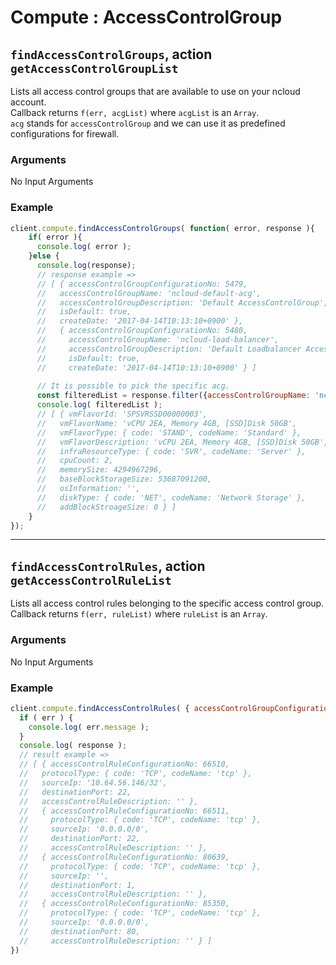 # Compute : AccessControlGroup  
## `findAccessControlGroups`, action `getAccessControlGroupList` 
Lists all access control groups that are available to use on your ncloud account.  
Callback returns `f(err, acgList)` where `acgList` is an `Array`.  
`acg` stands for `accessControlGroup` and we can use it as predefined configurations for firewall.

### Arguments  
 No Input Arguments
 
### Example  
```javascript
client.compute.findAccessControlGroups( function( error, response ){
    if( error ){
      console.log( error );
    }else {
      console.log(response);
      // response example =>
      // [ { accessControlGroupConfigurationNo: 5479,
      //   accessControlGroupName: 'ncloud-default-acg',
      //   accessControlGroupDescription: 'Default AccessControlGroup',
      //   isDefault: true,
      //   createDate: '2017-04-14T10:13:10+0900' },
      //   { accessControlGroupConfigurationNo: 5480,
      //     accessControlGroupName: 'ncloud-load-balancer',
      //     accessControlGroupDescription: 'Default Loadbalancer AccessControlGroup',
      //     isDefault: true,
      //     createDate: '2017-04-14T10:13:10+0900' } ]
      
      // It is possible to pick the specific acg.
      const filteredList = response.filter({accessControlGroupName: 'ncloud-default-acg'})[0];
      console.log( filteredList );
      // [ { vmFlavorId: 'SPSVRSSD00000003',
      //   vmFlavorName: 'vCPU 2EA, Memory 4GB, [SSD]Disk 50GB',
      //   vmFlavorType: { code: 'STAND', codeName: 'Standard' },
      //   vmFlavorDescription: 'vCPU 2EA, Memory 4GB, [SSD]Disk 50GB',
      //   infraResourceType: { code: 'SVR', codeName: 'Server' },
      //   cpuCount: 2,
      //   memorySize: 4294967296,
      //   baseBlockStorageSize: 53687091200,
      //   osInformation: '',
      //   diskType: { code: 'NET', codeName: 'Network Storage' },
      //   addBlockStroageSize: 0 } ]
    }
});
```

---

## `findAccessControlRules`, action `getAccessControlRuleList` 
Lists all access control rules belonging to the specific access control group.  
Callback returns `f(err, ruleList)` where `ruleList` is an `Array`.  

### Arguments  
 No Input Arguments
 
### Example  
```javascript
client.compute.findAccessControlRules( { accessControlGroupConfigurationNo: 4656 }, function( err, response ) {
  if ( err ) {
    console.log( err.message );
  }
  console.log( response );
  // result example =>
  // [ { accessControlRuleConfigurationNo: 66510,
  //   protocolType: { code: 'TCP', codeName: 'tcp' },
  //   sourceIp: '10.64.56.146/32',
  //   destinationPort: 22,
  //   accessControlRuleDescription: '' },
  //   { accessControlRuleConfigurationNo: 66511,
  //     protocolType: { code: 'TCP', codeName: 'tcp' },
  //     sourceIp: '0.0.0.0/0',
  //     destinationPort: 22,
  //     accessControlRuleDescription: '' },
  //   { accessControlRuleConfigurationNo: 80639,
  //     protocolType: { code: 'TCP', codeName: 'tcp' },
  //     sourceIp: '',
  //     destinationPort: 1,
  //     accessControlRuleDescription: '' },
  //   { accessControlRuleConfigurationNo: 85350,
  //     protocolType: { code: 'TCP', codeName: 'tcp' },
  //     sourceIp: '0.0.0.0/0',
  //     destinationPort: 80,
  //     accessControlRuleDescription: '' } ]
})
```
